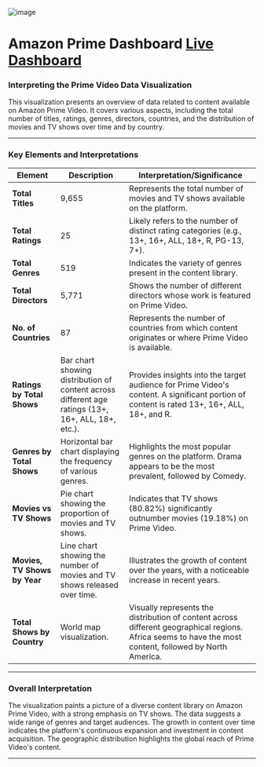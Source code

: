 ![image](https://github.com/user-attachments/assets/af61bce8-7df3-458a-940d-2084c9bd64e0)



# Amazon Prime Dashboard <a href="https://app.powerbi.com/groups/me/reports/bf3f787e-2a12-4c52-a9e5-ffd103681d5a/f2f0c50fd98bf4e1ff03?ctid=ef42a694-9ced-4926-90c7-7e6591c19422&experience=power-bi"> Live Dashboard</a>

### Interpreting the Prime Video Data Visualization

This visualization presents an overview of data related to content available on Amazon Prime Video. It covers various aspects, including the total number of titles, ratings, genres, directors, countries, and the distribution of movies and TV shows over time and by country.

---

### Key Elements and Interpretations

| **Element**                  | **Description**                                                                                       | **Interpretation/Significance**                                                                                                                                           |
|------------------------------|-------------------------------------------------------------------------------------------------------|--------------------------------------------------------------------------------------------------------------------------------------------------------------------------|
| **Total Titles**             | 9,655                                                                                                 | Represents the total number of movies and TV shows available on the platform.                                                                                            |
| **Total Ratings**            | 25                                                                                                   | Likely refers to the number of distinct rating categories (e.g., 13+, 16+, ALL, 18+, R, PG-13, 7+).                                                                      |
| **Total Genres**             | 519                                                                                                  | Indicates the variety of genres present in the content library.                                                                                                          |
| **Total Directors**          | 5,771                                                                                                | Shows the number of different directors whose work is featured on Prime Video.                                                                                           |
| **No. of Countries**         | 87                                                                                                   | Represents the number of countries from which content originates or where Prime Video is available.                                                                      |
| **Ratings by Total Shows**   | Bar chart showing distribution of content across different age ratings (13+, 16+, ALL, 18+, etc.).   | Provides insights into the target audience for Prime Video's content. A significant portion of content is rated 13+, 16+, ALL, 18+, and R.                              |
| **Genres by Total Shows**    | Horizontal bar chart displaying the frequency of various genres.                                     | Highlights the most popular genres on the platform. Drama appears to be the most prevalent, followed by Comedy.                                                          |
| **Movies vs TV Shows**       | Pie chart showing the proportion of movies and TV shows.                                             | Indicates that TV shows (80.82%) significantly outnumber movies (19.18%) on Prime Video.                                                                                 |
| **Movies, TV Shows by Year** | Line chart showing the number of movies and TV shows released over time.                             | Illustrates the growth of content over the years, with a noticeable increase in recent years.                                                                             |
| **Total Shows by Country**   | World map visualization.                                                                             | Visually represents the distribution of content across different geographical regions. Africa seems to have the most content, followed by North America.                 |

---

### Overall Interpretation

The visualization paints a picture of a diverse content library on Amazon Prime Video, with a strong emphasis on TV shows. The data suggests a wide range of genres and target audiences. The growth in content over time indicates the platform's continuous expansion and investment in content acquisition. The geographic distribution highlights the global reach of Prime Video's content.

---


